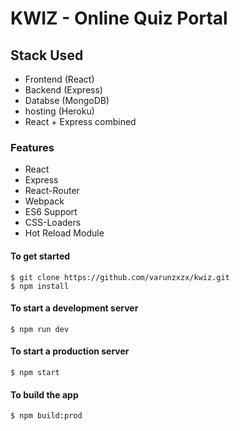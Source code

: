 # KWIZ - Online Quiz Portal

## Stack Used
- Frontend (React)
- Backend (Express)
- Databse (MongoDB)
- hosting (Heroku)
- React + Express combined

### Features
- React
- Express
- React-Router
- Webpack
- ES6 Support
- CSS-Loaders
- Hot Reload Module

#### To get started
```shell
$ git clone https://github.com/varunzxzx/kwiz.git
$ npm install
```
#### To start a development server
```shell
$ npm run dev
```

#### To start a production server
```shell
$ npm start
```

#### To build the app
```shell
$ npm build:prod
```
